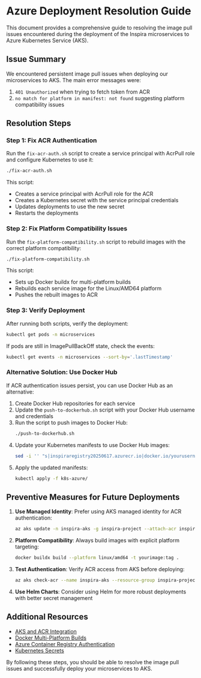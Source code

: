 # Azure Deployment Resolution Guide

This document provides a comprehensive guide to resolving the image pull issues encountered during the deployment of the Inspira microservices to Azure Kubernetes Service (AKS).

## Issue Summary

We encountered persistent image pull issues when deploying our microservices to AKS. The main error messages were:

1. `401 Unauthorized` when trying to fetch token from ACR
2. `no match for platform in manifest: not found` suggesting platform compatibility issues

## Resolution Steps

### Step 1: Fix ACR Authentication

Run the `fix-acr-auth.sh` script to create a service principal with AcrPull role and configure Kubernetes to use it:

```bash
./fix-acr-auth.sh
```

This script:
- Creates a service principal with AcrPull role for the ACR
- Creates a Kubernetes secret with the service principal credentials
- Updates deployments to use the new secret
- Restarts the deployments

### Step 2: Fix Platform Compatibility Issues

Run the `fix-platform-compatibility.sh` script to rebuild images with the correct platform compatibility:

```bash
./fix-platform-compatibility.sh
```

This script:
- Sets up Docker buildx for multi-platform builds
- Rebuilds each service image for the Linux/AMD64 platform
- Pushes the rebuilt images to ACR

### Step 3: Verify Deployment

After running both scripts, verify the deployment:

```bash
kubectl get pods -n microservices
```

If pods are still in ImagePullBackOff state, check the events:

```bash
kubectl get events -n microservices --sort-by='.lastTimestamp'
```

### Alternative Solution: Use Docker Hub

If ACR authentication issues persist, you can use Docker Hub as an alternative:

1. Create Docker Hub repositories for each service
2. Update the `push-to-dockerhub.sh` script with your Docker Hub username and credentials
3. Run the script to push images to Docker Hub:
   ```bash
   ./push-to-dockerhub.sh
   ```
4. Update your Kubernetes manifests to use Docker Hub images:
   ```bash
   sed -i '' "s|inspiraregistry20250617.azurecr.io|docker.io/yourusername|g" k8s-azure/*.yaml
   ```
5. Apply the updated manifests:
   ```bash
   kubectl apply -f k8s-azure/
   ```

## Preventive Measures for Future Deployments

1. **Use Managed Identity**: Prefer using AKS managed identity for ACR authentication:
   ```bash
   az aks update -n inspira-aks -g inspira-project --attach-acr inspiraregistry20250617
   ```

2. **Platform Compatibility**: Always build images with explicit platform targeting:
   ```bash
   docker buildx build --platform linux/amd64 -t yourimage:tag .
   ```

3. **Test Authentication**: Verify ACR access from AKS before deploying:
   ```bash
   az aks check-acr --name inspira-aks --resource-group inspira-project --acr inspiraregistry20250617.azurecr.io
   ```

4. **Use Helm Charts**: Consider using Helm for more robust deployments with better secret management

## Additional Resources

- [AKS and ACR Integration](https://docs.microsoft.com/en-us/azure/aks/cluster-container-registry-integration)
- [Docker Multi-Platform Builds](https://docs.docker.com/build/building/multi-platform/)
- [Azure Container Registry Authentication](https://docs.microsoft.com/en-us/azure/container-registry/container-registry-authentication)
- [Kubernetes Secrets](https://kubernetes.io/docs/concepts/configuration/secret/)

By following these steps, you should be able to resolve the image pull issues and successfully deploy your microservices to AKS. 